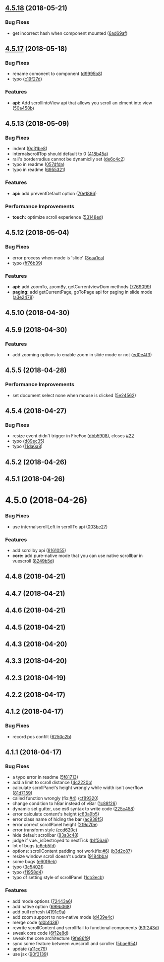 <a name="4.5.18"></a>
## [4.5.18](https://github.com/wangyi7099/vuescroll/compare/v4.5.17...v4.5.18) (2018-05-21)


### Bug Fixes

* get incorrect hash when component mounted ([6ad69af](https://github.com/wangyi7099/vuescroll/commit/6ad69af))



<a name="4.5.17"></a>
## [4.5.17](https://github.com/wangyi7099/vuescroll/compare/v4.5.16...v4.5.17) (2018-05-18)


### Bug Fixes

* rename comonent to component ([d9995b8](https://github.com/wangyi7099/vuescroll/commit/d9995b8))
* typo ([c19f27d](https://github.com/wangyi7099/vuescroll/commit/c19f27d))


### Features

* **api:** Add scrollIntoView api that allows you scroll an elment into view ([50a458b](https://github.com/wangyi7099/vuescroll/commit/50a458b))



<a name="4.5.13"></a>

## 4.5.13 (2018-05-09)

### Bug Fixes

* indent ([0c31be8](https://github.com/wangyi7099/vuescroll/commit/0c31be8))
* internalscrollTop should default to 0 ([418b45a](https://github.com/wangyi7099/vuescroll/commit/418b45a))
* rail's borderradius cannot be dynamiclly set ([de6c4c2](https://github.com/wangyi7099/vuescroll/commit/de6c4c2))
* typo in readme ([057dfda](https://github.com/wangyi7099/vuescroll/commit/057dfda))
* typo in readme ([6955321](https://github.com/wangyi7099/vuescroll/commit/6955321))

### Features

* **api:** add preventDefault option ([70e1886](https://github.com/wangyi7099/vuescroll/commit/70e1886))

### Performance Improvements

* **touch:** optimize scroll experience ([53148ed](https://github.com/wangyi7099/vuescroll/commit/53148ed))

<a name="4.5.12"></a>

## 4.5.12 (2018-05-04)

### Bug Fixes

* error process when mode is 'slide' ([3eaa1ca](https://github.com/wangyi7099/vuescroll/commit/3eaa1ca))
* typo ([ff76b39](https://github.com/wangyi7099/vuescroll/commit/ff76b39))

### Features

* **api:** add zoomTo, zoomBy, getCurrentviewDom methods ([7769099](https://github.com/wangyi7099/vuescroll/commit/7769099))
* **paging:** add getCurrentPage, goToPage api for paging in slide mode ([a3e2478](https://github.com/wangyi7099/vuescroll/commit/a3e2478))

<a name="4.5.10"></a>

## 4.5.10 (2018-04-30)

<a name="4.5.9"></a>

## 4.5.9 (2018-04-30)

### Features

* add zooming options to enable zoom in slide mode or not ([ed0e4f3](https://github.com/wangyi7099/vuescroll/commit/ed0e4f3))

<a name="4.5.5"></a>

## 4.5.5 (2018-04-28)

### Performance Improvements

* set document select none when mouse is clicked ([5e24562](https://github.com/wangyi7099/vuescroll/commit/5e24562))

<a name="4.5.4"></a>

## 4.5.4 (2018-04-27)

### Bug Fixes

* resize event didn't trigger in FireFox ([dbb5908](https://github.com/wangyi7099/vuescroll/commit/dbb5908)), closes [#22](https://github.com/wangyi7099/vuescroll/issues/22)
* typo ([d89ec35](https://github.com/wangyi7099/vuescroll/commit/d89ec35))
* typo ([11da6a8](https://github.com/wangyi7099/vuescroll/commit/11da6a8))

<a name="4.5.2"></a>

## 4.5.2 (2018-04-26)

<a name="4.5.1"></a>

## 4.5.1 (2018-04-26)

<a name="4.5.0"></a>

# 4.5.0 (2018-04-26)

### Bug Fixes

* use internalscrollLeft in scrollTo api ([003be27](https://github.com/wangyi7099/vuescroll/commit/003be27))

### Features

* add scrollby api ([8161055](https://github.com/wangyi7099/vuescroll/commit/8161055))
* **core:** add pure-native mode that you can use native scrollbar in vuescroll ([8249b5d](https://github.com/wangyi7099/vuescroll/commit/8249b5d))

<a name="4.4.8"></a>

## 4.4.8 (2018-04-21)

<a name="4.4.7"></a>

## 4.4.7 (2018-04-21)

<a name="4.4.6"></a>

## 4.4.6 (2018-04-21)

<a name="4.4.5"></a>

## 4.4.5 (2018-04-21)

<a name="4.4.3"></a>

## 4.4.3 (2018-04-20)

<a name="4.3.3"></a>

## 4.3.3 (2018-04-20)

<a name="4.2.3"></a>

## 4.2.3 (2018-04-19)

<a name="4.2.2"></a>

## 4.2.2 (2018-04-17)

<a name="4.1.2"></a>

## 4.1.2 (2018-04-17)

### Bug Fixes

* record pos confilt ([6250c2b](https://github.com/wangyi7099/vuescroll/commit/6250c2b))

<a name="4.1.1"></a>

## 4.1.1 (2018-04-17)

### Bug Fixes

* a typo error in readme ([5f81713](https://github.com/wangyi7099/vuescroll/commit/5f81713))
* add a limit to scroll distance ([4c2220b](https://github.com/wangyi7099/vuescroll/commit/4c2220b))
* calculate scrollPanel's height wrongly while width isn't overflow ([81d7159](https://github.com/wangyi7099/vuescroll/commit/81d7159))
* called function wrongly (fix:[#4](https://github.com/wangyi7099/vuescroll/issues/4)) ([cf89320](https://github.com/wangyi7099/vuescroll/commit/cf89320))
* change condition to hBar instead of vBar ([1c88f26](https://github.com/wangyi7099/vuescroll/commit/1c88f26))
* dynamic set gutter, use es6 syntax to write code ([225c458](https://github.com/wangyi7099/vuescroll/commit/225c458))
* error calculate content's height ([c83a9b5](https://github.com/wangyi7099/vuescroll/commit/c83a9b5))
* error class name of hiding the bar ([ac938f5](https://github.com/wangyi7099/vuescroll/commit/ac938f5))
* error correct scrollPanel height ([2f9d70e](https://github.com/wangyi7099/vuescroll/commit/2f9d70e))
* error transform style ([ccd620c](https://github.com/wangyi7099/vuescroll/commit/ccd620c))
* hide default scrollbar ([83a3c48](https://github.com/wangyi7099/vuescroll/commit/83a3c48))
* judge if vue.\_isDestroyed to nextTick ([b1f56a6](https://github.com/wangyi7099/vuescroll/commit/b1f56a6))
* lot of bugs ([c6cb5fd](https://github.com/wangyi7099/vuescroll/commit/c6cb5fd))
* options: scrollContent padding not work(fix:[#6](https://github.com/wangyi7099/vuescroll/issues/6)) ([b3d2c87](https://github.com/wangyi7099/vuescroll/commit/b3d2c87))
* resize window scroll doesn't update ([9184bba](https://github.com/wangyi7099/vuescroll/commit/9184bba))
* some bugs ([e60f6eb](https://github.com/wangyi7099/vuescroll/commit/e60f6eb))
* typo ([3c5402f](https://github.com/wangyi7099/vuescroll/commit/3c5402f))
* typo ([f1958d4](https://github.com/wangyi7099/vuescroll/commit/f1958d4))
* typo of setting style of scrollPanel ([1cb3ecb](https://github.com/wangyi7099/vuescroll/commit/1cb3ecb))

### Features

* add mode options ([72443a6](https://github.com/wangyi7099/vuescroll/commit/72443a6))
* add native option ([699b068](https://github.com/wangyi7099/vuescroll/commit/699b068))
* add pull refresh ([4191c9a](https://github.com/wangyi7099/vuescroll/commit/4191c9a))
* add zoom support to non-native mode ([d439e4c](https://github.com/wangyi7099/vuescroll/commit/d439e4c))
* merge code ([d0bfd38](https://github.com/wangyi7099/vuescroll/commit/d0bfd38))
* rewrite scrollContent and scrollRail to functional components ([63f243d](https://github.com/wangyi7099/vuescroll/commit/63f243d))
* sweak core code ([6f12e8d](https://github.com/wangyi7099/vuescroll/commit/6f12e8d))
* sweak the core architecture ([9fe86f9](https://github.com/wangyi7099/vuescroll/commit/9fe86f9))
* sync some feature between vuescroll and scroller ([5bae654](https://github.com/wangyi7099/vuescroll/commit/5bae654))
* update ([a11cc79](https://github.com/wangyi7099/vuescroll/commit/a11cc79))
* use jsx ([90f3139](https://github.com/wangyi7099/vuescroll/commit/90f3139))
